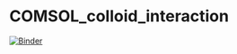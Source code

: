# COMSOL_colloid_interaction

[![Binder](https://mybinder.org/badge_logo.svg)](https://mybinder.org/v2/gh/kinranlau/COMSOL_colloid_interaction/HEAD?urlpath=%2Fproxy%2F5006%2Fbokeh-app)
